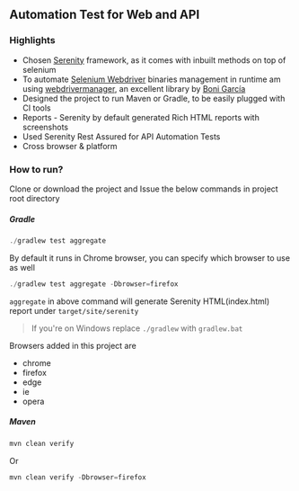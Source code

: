 ## Automation Test for Web and API

### Highlights
* Chosen [Serenity](http://www.thucydides.info/docs/serenity/) framework, as it comes with inbuilt methods on top of selenium
* To automate [Selenium Webdriver](https://docs.seleniumhq.org/projects/webdriver/) binaries management in runtime am using [webdrivermanager](https://github.com/bonigarcia/webdrivermanager), an excellent library by [Boni García](https://github.com/bonigarcia)
* Designed the project to run Maven or Gradle, to be easily plugged with CI tools
* Reports - Serenity by default generated Rich HTML reports with screenshots
* Used Serenity Rest Assured for API Automation Tests
* Cross browser & platform


### How to run?
Clone or download the project and
Issue the below commands in project root directory

 ##### Gradle
```javascript
./gradlew test aggregate
```
By default it runs in Chrome browser, you can specify which browser to use as well
```javascript
./gradlew test aggregate -Dbrowser=firefox
```
`aggregate` in above command will generate Serenity HTML(index.html) report under `target/site/serenity`
>If you're on Windows replace `./gradlew` with `gradlew.bat`

Browsers added in this project are
* chrome
* firefox
* edge
* ie
* opera

##### Maven
```javascript
mvn clean verify
```
Or
```javascript
mvn clean verify -Dbrowser=firefox
```
